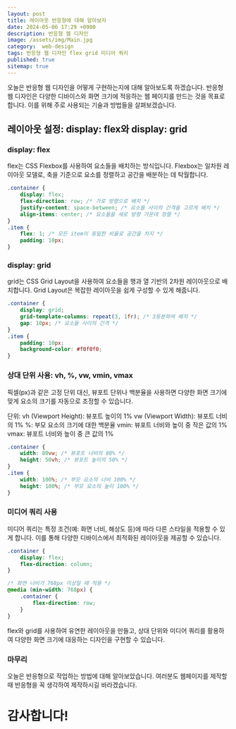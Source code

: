 ```yaml
---
layout: post
title: 레이아웃 반응형에 대해 알아보자
date: 2024-05-06 17:29 +0900
description: 반응형 웹 디자인
image: /assets/img/Main.jpg
category:  web-design 
tags: 반응형 웹 디자인 flex grid 미디어 쿼리
published: true
sitemap: true
---
```


오늘은 반응형 웹 디자인을 어떻게 구현하는지에 대해 알아보도록 하겠습니다. 반응형 웹 디자인은 다양한 디바이스와 화면 크기에 적응하는 웹 페이지를 만드는 것을 목표로 합니다. 이를 위해 주로 사용되는 기술과 방법들을 살펴보겠습니다.

##  레이아웃 설정: display: flex와 display: grid

### display: flex
flex는 CSS Flexbox를 사용하여 요소들을 배치하는 방식입니다. Flexbox는 일차원 레이아웃 모델로, 축을 기준으로 요소를 정렬하고 공간을 배분하는 데 탁월합니다.

````CSS
.container {
    display: flex;
    flex-direction: row; /* 가로 방향으로 배치 */
    justify-content: space-between; /* 요소들 사이의 간격을 고르게 배치 */
    align-items: center; /* 요소들을 세로 방향 가운데 정렬 */
}
.item {
    flex: 1; /* 모든 item이 동일한 비율로 공간을 차지 */
    padding: 10px;
}
````
### display: grid
grid는 CSS Grid Layout을 사용하여 요소들을 행과 열 기반의 2차원 레이아웃으로 배치합니다. Grid Layout은 복잡한 레이아웃을 쉽게 구성할 수 있게 해줍니다.
````CSS
.container {
    display: grid;
    grid-template-columns: repeat(3, 1fr); /* 3등분하여 배치 */
    gap: 10px; /* 요소들 사이의 간격 */
}
.item {
    padding: 10px;
    background-color: #f0f0f0;
}
````
###  상대 단위 사용: vh, %, vw, vmin, vmax
픽셀(px)과 같은 고정 단위 대신, 뷰포트 단위나 백분율을 사용하면 다양한 화면 크기에 맞게 요소의 크기를 자동으로 조정할 수 있습니다.

단위:
vh (Viewport Height): 뷰포트 높이의 1%
vw (Viewport Width): 뷰포트 너비의 1%
%: 부모 요소의 크기에 대한 백분율
vmin: 뷰포트 너비와 높이 중 작은 값의 1%
vmax: 뷰포트 너비와 높이 중 큰 값의 1%
````CSS
.container {
    width: 80vw; /* 뷰포트 너비의 80% */
    height: 50vh; /* 뷰포트 높이의 50% */
}
.item {
    width: 100%; /* 부모 요소의 너비 100% */
    height: 100%; /* 부모 요소의 높이 100% */
}
````
### 미디어 쿼리 사용
미디어 쿼리는 특정 조건(예: 화면 너비, 해상도 등)에 따라 다른 스타일을 적용할 수 있게 합니다. 이를 통해 다양한 디바이스에서 최적화된 레이아웃을 제공할 수 있습니다.
````CSS
.container {
    display: flex;
    flex-direction: column;
}

/* 화면 너비가 768px 이상일 때 적용 */
@media (min-width: 768px) {
    .container {
        flex-direction: row;
    }
}
````

flex와 grid를 사용하여 유연한 레이아웃을 만들고, 상대 단위와 미디어 쿼리를 활용하여 다양한 화면 크기에 대응하는 디자인을 구현할 수 있습니다. 
### 마무리
오늘은 반응형으로 작업하는 방법에 대해 알아보았습니다. 여러분도 웹페이지를 제작할 때 반응형을 꼭 생각하여 제작하시길 바라겠습니다.

# 감사합니다!
